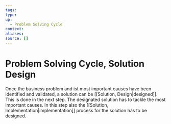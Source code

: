 ```yaml
---
tags:
type:
up:
  - Problem Solving Cycle
context:
aliases:
source: []
---
```


# Problem Solving Cycle, Solution Design

Once the business problem and ist most important causes have been identified and validated, a solution can be [[Solution, Design|designed]]. This is done in the next step. The designated solution has to tackle the most important causes. In this step also the [[Solution, Implementation|implementation]] process for the solution has to be designed.
